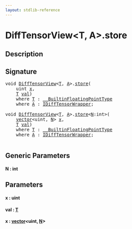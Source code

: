 ```yaml
---
layout: stdlib-reference
---
```


# DiffTensorView\<T, A\>\.store

## Description





## Signature 

<pre>
<span class="code_keyword">void</span> <a href="index.html" class="code_type">DiffTensorView</a>&lt;<a href="index.html#typeparam-T" class="code_type">T</a>, <a href="index.html#typeparam-A" class="code_type">A</a>&gt;.<a href="store.html">store</a>(
    <span class="code_keyword">uint</span> <a href="store.html#decl-x" class="code_param">x</a>,
    <a href="index.html#typeparam-T" class="code_type">T</a> <a href="store.html#decl-val" class="code_param">val</a>)
    <span class='code_keyword'>where</span> <a href="index.html#typeparam-T" class="code_type">T</a> : <a href="../../interfaces/0_builtinfloatingpointtype-029hm/index.html" class="code_type">__BuiltinFloatingPointType</a>
    <span class='code_keyword'>where</span> <a href="index.html#typeparam-A" class="code_type">A</a> : <a href="../../interfaces/idifftensorwrapper-015b/index.html" class="code_type">IDiffTensorWrapper</a>;

<span class="code_keyword">void</span> <a href="index.html" class="code_type">DiffTensorView</a>&lt;<a href="index.html#typeparam-T" class="code_type">T</a>, <a href="index.html#typeparam-A" class="code_type">A</a>&gt;.<a href="store.html">store</a>&lt;<a href="store.html#decl-N" class="code_var">N</a>:<span class="code_keyword">int</span>&gt;(
    <a href="../vector/index.html" class="code_type">vector</a>&lt;<span class="code_keyword">uint</span>, <a href="store.html#decl-N" class="code_var">N</a>&gt; <a href="store.html#decl-x" class="code_param">x</a>,
    <a href="index.html#typeparam-T" class="code_type">T</a> <a href="store.html#decl-val" class="code_param">val</a>)
    <span class='code_keyword'>where</span> <a href="index.html#typeparam-T" class="code_type">T</a> : <a href="../../interfaces/0_builtinfloatingpointtype-029hm/index.html" class="code_type">__BuiltinFloatingPointType</a>
    <span class='code_keyword'>where</span> <a href="index.html#typeparam-A" class="code_type">A</a> : <a href="../../interfaces/idifftensorwrapper-015b/index.html" class="code_type">IDiffTensorWrapper</a>;

</pre>

## Generic Parameters

####  <a id="decl-N"></a>N  : int

## Parameters

####  <a id="decl-x"></a>x  : uint
####  <a id="decl-val"></a>val  : [T](index#typeparam-T)
####  <a id="decl-x"></a>x  : [vector](../vector/index)\<uint, [N](../vector/index#decl-N)\>

